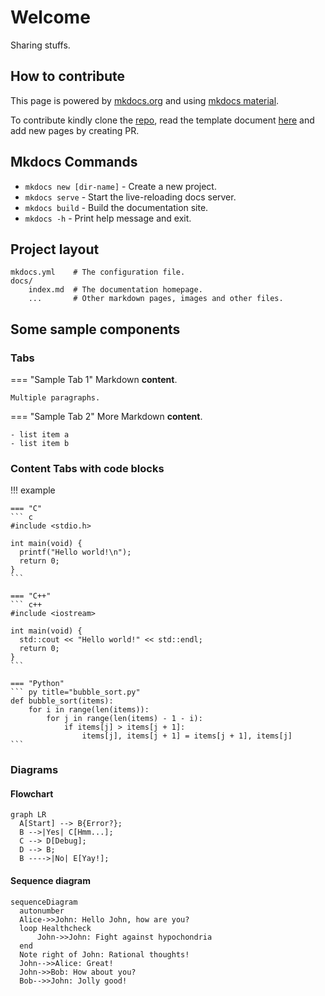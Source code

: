 # Welcome

Sharing stuffs.

## How to contribute

This page is powered by [mkdocs.org](https://www.mkdocs.org) and using [mkdocs material](https://squidfunk.github.io/mkdocs-material/).

To contribute kindly clone the [repo](https://github.com/vahoang/knowledge-graph), read the template document [here](https://squidfunk.github.io/mkdocs-material/getting-started/) and add new pages by creating PR.

## Mkdocs Commands

* `mkdocs new [dir-name]` - Create a new project.
* `mkdocs serve` - Start the live-reloading docs server.
* `mkdocs build` - Build the documentation site.
* `mkdocs -h` - Print help message and exit.

## Project layout

    mkdocs.yml    # The configuration file.
    docs/
        index.md  # The documentation homepage.
        ...       # Other markdown pages, images and other files.

## Some sample components

### Tabs

=== "Sample Tab 1"
    Markdown **content**.

    Multiple paragraphs.

=== "Sample Tab 2"
    More Markdown **content**.

    - list item a
    - list item b

### Content Tabs with code blocks

!!! example

    === "C"
    ``` c
    #include <stdio.h>

    int main(void) {
      printf("Hello world!\n");
      return 0;
    }
    ```

    === "C++"
    ``` c++
    #include <iostream>

    int main(void) {
      std::cout << "Hello world!" << std::endl;
      return 0;
    }
    ```

    === "Python"
    ``` py title="bubble_sort.py"
    def bubble_sort(items):
        for i in range(len(items)):
            for j in range(len(items) - 1 - i):
                if items[j] > items[j + 1]:
                    items[j], items[j + 1] = items[j + 1], items[j]
    ```

### Diagrams

#### Flowchart

``` mermaid
graph LR
  A[Start] --> B{Error?};
  B -->|Yes| C[Hmm...];
  C --> D[Debug];
  D --> B;
  B ---->|No| E[Yay!];
```

#### Sequence diagram

``` mermaid
sequenceDiagram
  autonumber
  Alice->>John: Hello John, how are you?
  loop Healthcheck
      John->>John: Fight against hypochondria
  end
  Note right of John: Rational thoughts!
  John-->>Alice: Great!
  John->>Bob: How about you?
  Bob-->>John: Jolly good!
```
